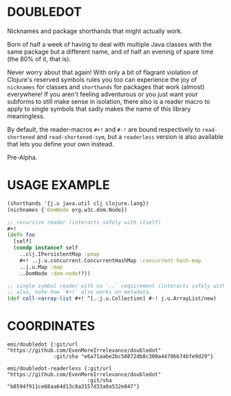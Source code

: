 # DOUBLEDOT

Nicknames and package shorthands that might actually work.

Born of half a week of having to deal with multiple Java classes with the same package but a different name, and of half an evening of spare time (the 80% of it, that is).

Never worry about that again! With only a bit of flagrant violation of Clojure's reserved symbols rules you too can experience the joy of `nicknames` for classes and `shorthands` for packages that work (almost) everywhere! If you aren't feeling adventurous or you just want your subforms to still make sense in isolation, there also is a reader macro to apply to single symbols that sadly makes the name of this library meaningless.

By default, the reader-macros `#+!` and `#-!` are bound respectively to `read-shortened` and `read-shortened-sym`,
but a `readerless` version is also available that lets you define your own instead.

Pre-Alpha.

# USAGE EXAMPLE

```clojure
(shorthands '{j.u java.util clj clojure.lang})
(nichnames {'DomNode org.w3c.dom.Node})

;; recursive reader (interacts safely with itself)
#+!
(defn foo
  [self]
  (condp instance? self
    ..clj.IPersistentMap :pmap
    #+! ..j.u.concurrent.ConcurrentHashMap :concurrent-hash-map
    ..j.u.Map :map
    ..DomNode :dom-node!?))

;; single symbol reader with no `..` requirement (interacts safely with recursive reader)
;; also, note how `#+!` also works on metadata.
(def coll->array-list #+! ^[..j.u.Collection] #-! j.u.ArrayList/new)
```

# COORDINATES

```
emi/doubledot {:git/url "https://github.com/EvenMoreIrrelevance/doubledot"
               :git/sha "e6a71aabe2bc50872db8c300a4470bb74bfe9d29"}

emi/doubledot-readerless {:git/url "https://github.com/EvenMoreIrrelevance/doubledot"
                          :git/sha "b8594f911ce68aa64d13c8a3157d33a0a532e847"}
```
